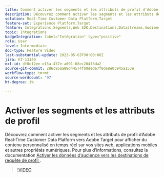 ```yaml
---
title: Comment activer les segments et les attributs de profil d’Adobe Real-Time CDP vers Adobe Target ?
description: Découvrez comment activer les segments et les attributs de profil d’Adobe Real-Time Customer Data Platform vers Adobe Target pour afficher du contenu personnalisé en temps réel sur vos sites web, applications mobiles et autres propriétés numériques.
solution: Real-Time Customer Data Platform,Target
feature-set: Experience Platform,Target
feature: Integrations,Segments,Web SDK,Destinations,Datastreams,Audiences,Experience Targeting
topic: Integrations
badgeIntegration: label="Intégration" type="positive"
role: User
level: Intermediate
doc-type: Feature Video
last-substantial-update: 2023-05-03T00:00:00Z
jira: KT-13140
exl-id: df0e12ee-e15a-457e-a091-68ec264f3da2
source-git-commit: 286c85aa88d44574f00ded67f0de8e0c945a153e
workflow-type: tm+mt
source-wordcount: '97'
ht-degree: 1%

---
```


# Activer les segments et les attributs de profil

Découvrez comment activer les segments et les attributs de profil d’Adobe Real-Time Customer Data Platform vers Adobe Target pour afficher du contenu personnalisé en temps réel sur vos sites web, applications mobiles et autres propriétés numériques. Pour plus d’informations, consultez la documentation [ Activer les données d’audience vers les destinations de requête de profil ](https://experienceleague.adobe.com/docs/experience-platform/destinations/ui/activate/activate-profile-request-destinations.html?lang=fr).


>[!VIDEO](https://video.tv.adobe.com/v/3419036/?learn=on&enablevpops)
